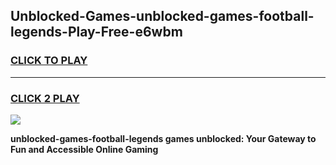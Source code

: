 
## Unblocked-Games-unblocked-games-football-legends-Play-Free-e6wbm
<h3>
<a href="https://premium76.site?title=unblocked-games-football-legends&ref=10A">CLICK TO PLAY</a></h3>
<hr>

<h3>
<a href="https://premium76.site?title=unblocked-games-football-legends&ref=10A">CLICK 2 PLAY</a>
  
</h3>

<a href="https://premium76.site?title=unblocked-games-football-legends&ref=10A"><img src="https://clearcache.store/games.png"></a>


**unblocked-games-football-legends games unblocked: Your Gateway to Fun and Accessible Online Gaming**
